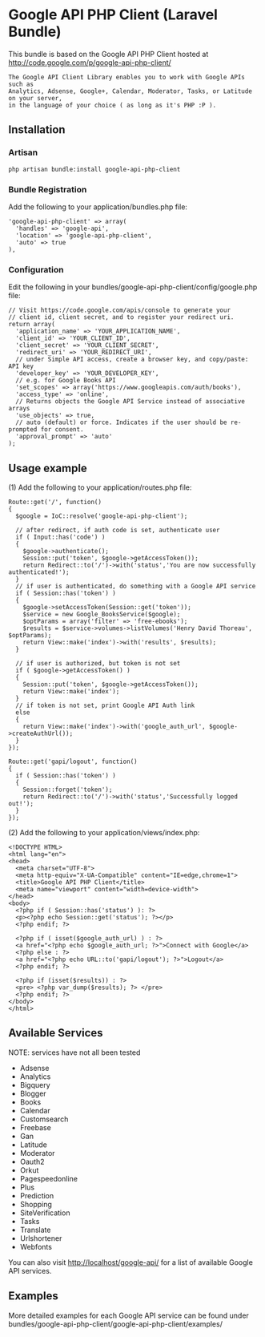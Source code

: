 Google API PHP Client (Laravel Bundle)
======================================
This bundle is based on the Google API PHP Client hosted at 
<http://code.google.com/p/google-api-php-client/>

    The Google API Client Library enables you to work with Google APIs such as 
    Analytics, Adsense, Google+, Calendar, Moderator, Tasks, or Latitude on your server, 
    in the language of your choice ( as long as it's PHP :P ).
  
Installation
------------
### Artisan

    php artisan bundle:install google-api-php-client

### Bundle Registration
Add the following to your application/bundles.php file:

    'google-api-php-client' => array(
      'handles' => 'google-api',
      'location' => 'google-api-php-client',
      'auto' => true
    ),

### Configuration
Edit the following in your bundles/google-api-php-client/config/google.php file:

    // Visit https://code.google.com/apis/console to generate your
    // client id, client secret, and to register your redirect uri.
    return array(
      'application_name' => 'YOUR_APPLICATION_NAME', 
      'client_id' => 'YOUR_CLIENT_ID',
      'client_secret' => 'YOUR_CLIENT_SECRET',
      'redirect_uri' => 'YOUR_REDIRECT_URI',
      // under Simple API access, create a browser key, and copy/paste: API key
      'developer_key' => 'YOUR_DEVELOPER_KEY',
      // e.g. for Google Books API
      'set_scopes' => array('https://www.googleapis.com/auth/books'), 
      'access_type' => 'online',
      // Returns objects the Google API Service instead of associative arrays
      'use_objects' => true,
      // auto (default) or force. Indicates if the user should be re-prompted for consent.
      'approval_prompt' => 'auto' 
    );

Usage example
-------------
(1) Add the following to your application/routes.php file:

    Route::get('/', function()
    {
      $google = IoC::resolve('google-api-php-client');
      
      // after redirect, if auth code is set, authenticate user
      if ( Input::has('code') ) 
      {
        $google->authenticate();
        Session::put('token', $google->getAccessToken());
        return Redirect::to('/')->with('status','You are now successfully authenticated!');
      }
      // if user is authenticated, do something with a Google API service
      if ( Session::has('token') ) 
      {
        $google->setAccessToken(Session::get('token'));
        $service = new Google_BooksService($google);
        $optParams = array('filter' => 'free-ebooks');
        $results = $service->volumes->listVolumes('Henry David Thoreau', $optParams);
        return View::make('index')->with('results', $results);
      }
      
      // if user is authorized, but token is not set
      if ( $google->getAccessToken() ) 
      { 
        Session::put('token', $google->getAccessToken());
        return View::make('index');
      }
      // if token is not set, print Google API Auth link
      else 
      {
        return View::make('index')->with('google_auth_url', $google->createAuthUrl());
      }
    });

    Route::get('gapi/logout', function()
    {
      if ( Session::has('token') )
      {
        Session::forget('token');
        return Redirect::to('/')->with('status','Successfully logged out!');
      }
    });

(2) Add the following to your application/views/index.php:

    <!DOCTYPE HTML>
    <html lang="en">
    <head>
      <meta charset="UTF-8">
      <meta http-equiv="X-UA-Compatible" content="IE=edge,chrome=1">
      <title>Google API PHP Client</title>
      <meta name="viewport" content="width=device-width">
    </head>
    <body>
      <?php if ( Session::has('status') ): ?>
      <p><?php echo Session::get('status'); ?></p>
      <?php endif; ?>

      <?php if ( isset($google_auth_url) ) : ?>
      <a href="<?php echo $google_auth_url; ?>">Connect with Google</a>
      <?php else : ?>
      <a href="<?php echo URL::to('gapi/logout'); ?>">Logout</a>
      <?php endif; ?>
     
      <?php if (isset($results)) : ?>
      <pre> <?php var_dump($results); ?> </pre>
      <?php endif; ?>
    </body>
    </html>

Available Services 
------------------
NOTE: services have not all been tested

  * Adsense
  * Analytics
  * Bigquery
  * Blogger
  * Books
  * Calendar
  * Customsearch
  * Freebase
  * Gan
  * Latitude
  * Moderator
  * Oauth2
  * Orkut
  * Pagespeedonline
  * Plus
  * Prediction
  * Shopping
  * SiteVerification
  * Tasks
  * Translate
  * Urlshortener
  * Webfonts

You can also visit <http://localhost/google-api/> for a list of available 
Google API services. 

Examples
--------
More detailed examples for each Google API service can be found under 
    bundles/google-api-php-client/google-api-php-client/examples/

